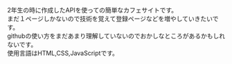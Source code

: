 2年生の時に作成したAPIを使っての簡単なカフェサイトです。  
まだ１ページしかないので技術を覚えて登録ページなどを増やしていきたいです。  
githubの使い方をまだあまり理解していないのでおかしなところがあるかもしれないです。  
使用言語はHTML,CSS,JavaScriptです。
